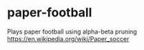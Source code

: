 # paper-football

Plays paper football using alpha-beta pruning
https://en.wikipedia.org/wiki/Paper_soccer
